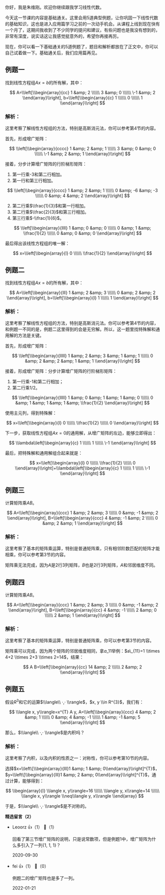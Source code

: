 你好，我是朱维刚。欢迎你继续跟我学习线性代数。

今天这一节课的内容是基础通关。这里会用5道典型例题，让你巩固一下线性代数的基础知识，这也是进入应用篇学习之前的一次动手机会。从课程上线到现在快有一个月了，这期间我收到了不少同学的提问和建议，有些问题也是我没有想到的，非常有深度，说实话这让我感觉挺意外的，希望你再接再厉。

现在，你可以看一下基础通关的5道例题了，题目和解析都放在了正文中，你可以自己试着做一下。基础通关后，我们应用篇再见。

## 例题一

找到线性方程组$Ax=b$的所有解，其中：

$$  
A=\\left[\\begin{array}{cc}  
1 &amp; 2 \\\\\\  
3 &amp; 0 \\\\\\  
\-1 &amp; 2  
\\end{array}\\right], b=\\left[\\begin{array}{c}  
1 \\\\\\  
0 \\\\\\  
1  
\\end{array}\\right]  
$$

### 解析：

这里考察了解线性方程组的方法，特别是高斯消元法，你可以参考第4节的内容。

首先，形成增广矩阵：

$$  
\\left[\\begin{array}{cccc}  
1 &amp; 2 &amp; 1 \\\\\\  
3 &amp; 0 &amp; 0 \\\\\\  
\-1 &amp; 2 &amp; 1  
\\end{array}\\right]  
$$

接着，分步计算增广矩阵的行阶梯形矩阵：

1. 第一行乘-3和第二行相加。
2. 第一行和第三行相加。

$$  
\\left[\\begin{array}{cccc}  
1 &amp; 2 &amp; 1 \\\\\\  
0 &amp; -6 &amp; -3 \\\\\\  
0 &amp; 4 &amp; 2  
\\end{array}\\right]  
$$

2. 第二行乘$\\frac{1}{3}$和第一行相加。
3. 第二行乘$\\frac{2}{3}$和第三行相加。
4. 第三行乘$-\\frac{1}{6}$。

$$  
\\left[\\begin{array}{llll}  
1 &amp; 0 &amp; 0 \\\\\\  
0 &amp; 1 &amp; \\frac{1}{2} \\\\\\  
0 &amp; 0 &amp; 0  
\\end{array}\\right]  
$$

最后得出该线性方程组的唯一解：

$$  
x=\\left[\\begin{array}{l}  
0 \\\\\\  
\\frac{1}{2}  
\\end{array}\\right]  
$$

## 例题二

找到线性方程组$Ax=b$的所有解，其中：

$$  
A=\\left[\\begin{array}{lll}  
1 &amp; 2 &amp; 3 \\\\\\  
0 &amp; 2 &amp; 2  
\\end{array}\\right], b=\\left[\\begin{array}{l}  
1 \\\\\\  
1  
\\end{array}\\right]  
$$

### 解析：

这里考察了解线性方程组的方法，特别是高斯消元法。你可以参考第4节的内容，和例题一不同的是，例题二这里得到的会是无穷解。所以，这一题里找特殊解和通用解的方法是关键。

首先，形成增广矩阵：

$$  
\\left[\\begin{array}{lllll}  
1 &amp; 2 &amp; 3 &amp; 1 &amp; 1 \\\\\\  
0 &amp; 2 &amp; 2 &amp; 1 &amp; 1  
\\end{array}\\right]  
$$

接着，形成增广矩阵：分步计算增广矩阵的行阶梯形矩阵：

1. 第一行乘-1和第二行相加；
2. 第二行乘1/2。

$$  
\\left[\\begin{array}{lllll}  
1 &amp; 0 &amp; 1 &amp; 1 &amp; 0 \\\\\\  
0 &amp; 1 &amp; 1 &amp; 1 &amp; \\frac{1}{2}  
\\end{array}\\right]  
$$

使用主元列，得到特殊解：

$$  
x=\\left[\\begin{array}{l}  
0 \\\\\\  
\\frac{1}{2} \\\\\\  
0  
\\end{array}\\right]  
$$

下一步，获取线性方程组$Ax=0$的通用解，从增广矩阵的左边，能够立即得出：

$$  
\\lambda\\left[\\begin{array}{c}  
1 \\\\\\  
1 \\\\\\  
\-1  
\\end{array}\\right]  
$$

最后，把特殊解和通用解组合起来就是：

$$  
x=\\left[\\begin{array}{l}  
0 \\\\\\  
\\frac{1}{2} \\\\\\  
0  
\\end{array}\\right]+\\lambda\\left[\\begin{array}{c}  
1 \\\\\\  
1 \\\\\\  
\-1  
\\end{array}\\right]  
$$

## 例题三

计算矩阵乘$AB$。

$$  
A=\\left[\\begin{array}{ccc}  
1 &amp; 2 &amp; 3 \\\\\\  
0 &amp; -1 &amp; 2  
\\end{array}\\right], B=\\left[\\begin{array}{ccc}  
4 &amp; -1 &amp; 2 \\\\\\  
0 &amp; 2 &amp; 1  
\\end{array}\\right]  
$$

### 解析：

这里考察了基本的矩阵乘运算，特别是普通矩阵乘，只有相邻阶数匹配的矩阵才能相乘，你可以参考第3节的内容。

矩阵乘无法完成，因为$A$是2行3列矩阵，$B$也是2行3列矩阵，$A$和邻居维度不同。

## 例题四

计算矩阵乘$AB$。

$$  
A=\\left[\\begin{array}{ccc}  
1 &amp; 2 &amp; 3 \\\\\\  
0 &amp; -1 &amp; 2  
\\end{array}\\right], B=\\left[\\begin{array}{cc}  
4 &amp; -1 \\\\\\  
2 &amp; 0 \\\\\\  
2 &amp; 1  
\\end{array}\\right]  
$$

### 解析：

这里考察了基本的矩阵乘运算，特别是普通矩阵乘，你可以参考第3节的内容。

矩阵乘可以完成，因为两个矩阵的邻居维度相同，拿$a\_{11}$举例：$a\_{11}=1 \\times 4+2 \\times 2+3 \\times 2=14$，结果：

$$  
A B=\\left[\\begin{array}{cc}  
14 &amp; 2 \\\\\\  
2 &amp; 2  
\\end{array}\\right]  
$$

## 例题五

假设$R^{3}$和它的运算$\\langle\\ ·,· \\rangle$，$x, y \\in R^{3}$，我们有：

$$  
\\langle x, y\\rangle=x^{T} A y, A=\\left[\\begin{array}{ccc}  
4 &amp; 2 &amp; 1 \\\\\\  
0 &amp; 4 &amp; -1 \\\\\\  
1 &amp; -1 &amp; 5  
\\end{array}\\right]  
$$

那么，$\\langle\\ ·,· \\rangle$是内积吗？

### 解析：

这里考察了内积，以及内积的性质之一：对称性，你可以参考第10节的内容。

选择$x=\\left\[\\begin{array}{lll}1 &amp; 1 &amp; 0\\end{array}\\right]^{T}$，$y=\\left\[\\begin{array}{lll}1 &amp; 2 &amp; 0\\end{array}\\right]^{T}$，通过计算，能够得到：

$$  
\\begin{array}{l}  
\\langle x, y\\rangle=16 \\\\\\  
\\langle y, x\\rangle=14 \\\\\\  
\\langle x, y\\rangle \\neq\\langle y, x\\rangle  
\\end{array}  
$$

于是，$\\langle\\ ·,· \\rangle$是不对称的。
<div><strong>精选留言（2）</strong></div><ul>
<li><span>Leoorz</span> 👍（1） 💬（1）<p>回看了第三节增广矩阵的说明，只是说常数项，但是例题1中，增广矩阵为什么多引入了一列{1, 1, 1}？</p>2020-09-30</li><br/><li><span>fei</span> 👍（1） 💬（0）<p>例题二的增广矩阵也是多了一列。</p>2022-01-21</li><br/>
</ul>